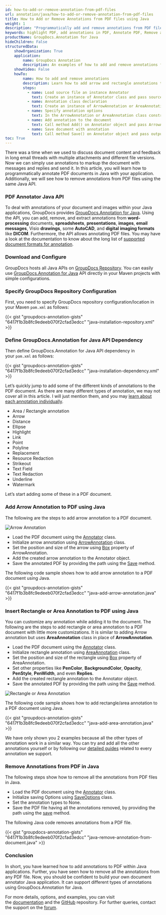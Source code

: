 ```yaml
---
id: how-to-add-or-remove-annotation-from-pdf-files
url: annotation/java/how-to-add-or-remove-annotation-from-pdf-files
title: How to Add or Remove Annotations from PDF files using Java
weight: 1
description: "Programmatically add and remove annotations from PDF files. Add arrow, rectangle annotations and more using Java API."
keywords: highlight PDF, add annotations in PDF, Annotate PDF, Remove annotations from PDF, 
productName: GroupDocs.Annotation for Java
hideChildren: False
structuredData:
    showOrganization: True
    application:    
        name: GroupDocs Annotation
        description: An examples of how to add and remove annotations from PDF documents. Add arrow, rectangle annotations and more using Java API.
    showVideo: False
    howTo:
        name: How to add and remove annotations
        description: Learn how to add arrow and rectangle annotations to the PDF document
        steps:
          - name: Load source file an instance Annotator
            text: Create an instance of Annotator class and pass source file path as a constructor parameter. You may specify absolute or relative file path as per your requirements. 
          - name: Annotation class declaration
            text: Create an instance of ArrowAnnotation or AreaAnnotation class.
          - name: Specify annotation options 
            text: In the ArrowAnnotation or AreaAnnotation class constructor pass parameters.
          - name: Add annotation to the document
            text: Call method Add() on Annotator object and pass ArrowAnnotation or AreaAnnotation instance there.
          - name: Save document with annotation
            text: Call method Save() on Annotator object and pass output file destination there.
toc: True
---
```


There was a time when we used to discuss document content and feedback in long email threads with multiple attachments and different file versions. Now we can simply use annotations to markup the document with messages and replies and send it. In this article, you will learn how to programmatically annotate PDF documents in Java with your application. Additionally, we will see how to remove annotations from PDF files using the same Java API.

### PDF Annotator Java API

To deal with annotations of your document and images within your Java applications, GroupDocs provides [GroupDocs.Annotation for Java](https://products.groupdocs.com/annotation/java). Using the API, you can add, remove, and extract annotations from **word-processing** documents, **spreadsheets**, **presentations**, **images**, **email messages**, Visio **drawings**, some **AutoCAD**, and **digital imaging formats** like **DICOM**. Furthermore, the API allows annotating PDF files. You may have a look at the documentation to know about the long list of [supported document formats for annotation](https://docs.groupdocs.com/annotation/java/supported-document-formats/).

### Download and Configure

GroupDocs hosts all Java APIs on [GroupDocs Repository](https://repository.groupdocs.com/). You can easily use [GroupDocs.Annotation for Java](https://artifact.groupdocs.com/webapp/#/artifacts/browse/tree/General/repo/com/groupdocs/groupdocs-annotation) API directly in your Maven projects with simple configurations.

### Specify GroupDocs Repository Configuration

First, you need to specify GroupDocs repository configuration/location in your Maven `pom.xml` as follows: 

{{< gist "groupdocs-annotation-gists" "6417f1b3b8fc9edeeb070f2cfad3edcc" "java-installation-repository.xml" >}}

### Define GroupDocs.Annotation for Java API Dependency

Then define GroupDocs.Annotation for Java API dependency in your `pom.xml` as follows:

{{< gist "groupdocs-annotation-gists" "6417f1b3b8fc9edeeb070f2cfad3edcc" "java-installation-dependency.xml" >}}

Let’s quickly jump to add some of the different kinds of annotations to the PDF document. As there are many different types of annotation, we may not cover all in this article. I will just mention them, and you may [learn about each annotation individually](https://docs.groupdocs.com/annotation/java/add-annotation-to-the-document/).

*   Area / Rectangle annotation
*   Arrow
*   Distance
*   Ellipse
*   Highlight
*   Link
*   Point
*   Polyline
*   Replacement
*   Resource Redaction
*   Strikeout
*   Text Field
*   Text Redaction
*   Underline
*   Watermark
    
Let’s start adding some of these in a PDF document.

### Add Arrow Annotation to PDF using Java

The following are the steps to add arrow annotation to a PDF document.

![Arrow Annotation](/annotation/java/images/add-arrow-annotation.png)

*   Load the PDF document using the [Annotator](https://reference.groupdocs.com/annotation/java/com.groupdocs.annotation/Annotator) class.
*   Initialize arrow annotation using [ArrowAnnotation](https://reference.groupdocs.com/annotation/java/groupdocs.annotation.models.annotationmodels/arrowannotation) class.
*   Set the position and size of the arrow using [Box](https://reference.groupdocs.com/annotation/java/groupdocs.annotation.models.annotationmodels/arrowannotation/properties/box) property of ArrowAnnotation.
*   Add the created arrow annotation to the Annotator object.
*   Save the annotated PDF by providing the path using the [Save](https://reference.groupdocs.com/annotation/java/groupdocs.annotation/annotator/methods/save) method.


The following code sample shows how to add arrow annotation to a PDF document using Java.

{{< gist "groupdocs-annotation-gists" "6417f1b3b8fc9edeeb070f2cfad3edcc" "java-add-arrow-annotation.java" >}}

### Insert Rectangle or Area Annotation to PDF using Java

You can customize any annotation while adding it to the document. The following are the steps to add rectangle or area annotation to a PDF document with little more customizations. It is similar to adding Arrow annotation but uses **AreaAnnotation** class in place of **ArrowAnnotation**.

*   Load the PDF document using the [Annotator](https://reference.groupdocs.com/annotation/java/com.groupdocs.annotation/Annotator) class.
*   Initialize rectangle annotation using [AreaAnnotation](https://reference.groupdocs.com/annotation/java/groupdocs.annotation.models.annotationmodels/areaannotation) class.
*   Set the position and size of the rectangle using [Box](https://reference.groupdocs.com/annotation/java/groupdocs.annotation.models.annotationmodels/areaannotation/properties/box) property of AreaAnnotation.
*   Set other properties like **PenColor**, **BackgroundColor**, **Opacity**, **PenStyle**, **PenWidth**, and even **Replies**.
*   Add the created rectangle annotation to the Annotator object.
*   Save the annotated PDF by providing the path using the [Save](https://reference.groupdocs.com/annotation/java/groupdocs.annotation/annotator/methods/save) method.

![Rectangle or Area Annotation](/annotation/java/images/add-area-annotation.png)

The following code sample shows how to add rectangle/area annotation to a PDF document using Java.

{{< gist "groupdocs-annotation-gists" "6417f1b3b8fc9edeeb070f2cfad3edcc" "java-add-area-annotation.java" >}}

We have only shown you 2 examples because all the other types of annotation work in a similar way. You can try and add all the other annotations yourself or by following our [detailed guides](https://docs.groupdocs.com/annotation/java/add-annotation-to-the-document/) related to every annotation we support.

### Remove Annotations from PDF in Java

The following steps show how to remove all the annotations from PDF files in Java.

*   Load the PDF document using the [Annotator](https://reference.groupdocs.com/annotation/java/com.groupdocs.annotation/Annotator) class.
*   Initialize saving Options using [SaveOptions](https://reference.groupdocs.com/annotation/java/groupdocs.annotation.options/saveoptions) class.
*   Set the annotation types to None.
*   Save the PDF file having all the annotations removed, by providing the path using the [save](https://reference.groupdocs.com/annotation/java/groupdocs.annotation/annotator/methods/save) method.

The following Java code removes annotations from a PDF file.

{{< gist "groupdocs-annotation-gists" "6417f1b3b8fc9edeeb070f2cfad3edcc" "java-remove-annotation-from-document.java" >}}

### Conclusion 

In short, you have learned how to add annotations to PDF within Java applications. Further, you have seen how to remove all the annotations from any PDF file. Now, you should be confident to build your own document annotator Java application. It can support different types of annotations using GroupDocs.Annotation for Java.

For more details, options, and examples, you can visit the [documentation](https://docs.groupdocs.com/annotation/java/) and the [GitHub](https://github.com/groupdocs-annotation) repository. For further queries, contact the support on the [forum](https://forum.groupdocs.com/).
